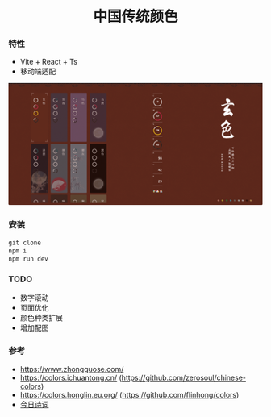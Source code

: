 # <center>中国传统颜色</center>

### 特性
+ Vite + React + Ts
+ 移动端适配

![](/show/home.png)

### 安装
```
git clone 
npm i
npm run dev
```

### TODO
- 数字滚动
- 页面优化
- 颜色种类扩展
- 增加配图

### 参考
+ https://www.zhongguose.com/
+ https://colors.ichuantong.cn/ (https://github.com/zerosoul/chinese-colors)
+ https://colors.honglin.eu.org/ (https://github.com/flinhong/colors)
+ [今日诗词](https://www.jinrishici.com)
